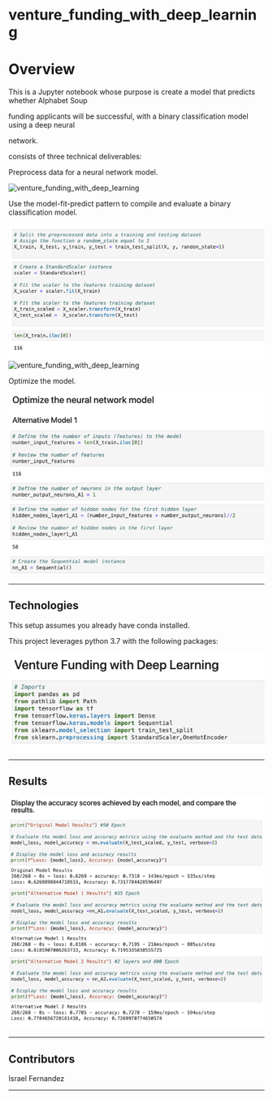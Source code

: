 # venture_funding_with_deep_learning
# Overview

This is a Jupyter notebook whose purpose is create a model that predicts whether Alphabet Soup 

funding applicants will be successful, with a binary classification model using a deep neural 

network.

consists of three technical deliverables:

Preprocess data for a neural network model.

![venture_funding_with_deep_learning](images/prepairing_the_data.png)

Use the model-fit-predict pattern to compile and evaluate a binary classification model.

![venture_funding_with_deep_learning](images/fit.png)
![venture_funding_with_deep_learning](images/evaluate.png)


Optimize the model.

![venture_funding_with_deep_learning](images/optimize.png)



---

## Technologies

This setup assumes you already have conda installed.

This project leverages python 3.7 with the following packages:

![venture_funding_with_deep_learning](images/imports.png)


---

## Results

![venture_funding_with_deep_learning](images/results.png)


---
## Contributors

Israel Fernandez

---
